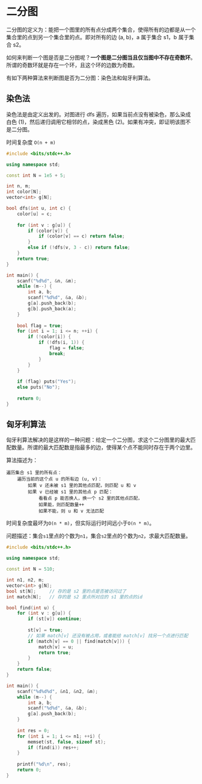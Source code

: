 # 二分图

二分图的定义为：能把一个图里的所有点分成两个集合，使得所有的边都是从一个集合里的点到另一个集合里的点。即对所有的边 (a, b)，a 属于集合 s1，b 属于集合 s2。

如何来判断一个图是否是二分图呢？**一个图是二分图当且仅当图中不存在奇数环**。所谓的奇数环就是存在一个环，且这个环的边数为奇数。

有如下两种算法来判断图是否为二分图：染色法和匈牙利算法。

## 染色法

染色法是由定义出发的。对图进行 dfs 遍历，如果当前点没有被染色，那么染成白色 (1)，然后递归调用它相邻的点，染成黑色 (2)。如果有冲突，即证明该图不是二分图。

时间复杂度 `O(n + m)`
```cpp
#include <bits/stdc++.h>

using namespace std;

const int N = 1e5 + 5;

int n, m;
int color[N];
vector<int> g[N];

bool dfs(int u, int c) {
    color[u] = c;
    
    for (int v : g[u]) {
        if (color[v]) {
            if (color[v] == c) return false;
        }
        else if (!dfs(v, 3 - c)) return false;
    }
    return true;
}

int main() {
    scanf("%d%d", &n, &m);
    while (m--) {
        int a, b;
        scanf("%d%d", &a, &b);
        g[a].push_back(b);
        g[b].push_back(a);
    }
    
    bool flag = true;
    for (int i = 1; i <= n; ++i) {
        if (!color[i]) {
            if (!dfs(i, 1)) {
                flag = false;
                break;
            }
        }
    }
    
    if (flag) puts("Yes");
    else puts("No");
    
    return 0;
}
```

## 匈牙利算法

匈牙利算法解决的是这样的一种问题：给定一个二分图，求这个二分图里的最大匹配数量。所谓的最大匹配数是指最多的边，使得某个点不能同时存在于两个边里。

算法描述为：
```
遍历集合 s1 里的所有点：
    遍历当前的这个点 u 的所有边 (u, v)：
        如果 v 还未被 s1 里的其他点匹配，则匹配 u 和 v
        如果 v 已经被 s1 里的其他点 p 匹配：
            看看点 p 能否换人，换一个 s2 里的其他点匹配，
            如果能，则匹配数量++
            如果不能，则 u 和 v 无法匹配
```

时间复杂度最坏为`O(n * m)`，但实际运行时间远小于`O(n * m)`。

问题描述：集合`s1`里点的个数为`n1`，集合`s2`里点的个数为`n2`，求最大匹配数量。
```cpp
#include <bits/stdc++.h>

using namespace std;

const int N = 510;

int n1, n2, m;
vector<int> g[N];
bool st[N];     // 存的是 s2 里的点是否被访问过了
int match[N];   // 存的是 s2 里点所对应的 s1 里的点的id

bool find(int u) {
    for (int v : g[u]) {
        if (st[v]) continue;
        
        st[v] = true;
        // 如果 match[v] 还没有被占用，或者能给 match[v] 找另一个点进行匹配
        if (match[v] == 0 || find(match[v])) {
            match[v] = u;
            return true;
        }
    }
    return false;
}

int main() {
    scanf("%d%d%d", &n1, &n2, &m);
    while (m--) {
        int a, b;
        scanf("%d%d", &a, &b);
        g[a].push_back(b);
    }
    
    int res = 0;
    for (int i = 1; i <= n1; ++i) {
        memset(st, false, sizeof st);
        if (find(i)) res++;
    }
    
    printf("%d\n", res);
    return 0;
}
```